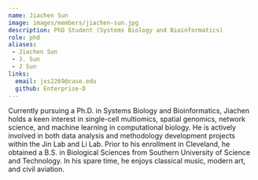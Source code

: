```yaml
---
name: Jiachen Sun
image: images/members/jiachen-sun.jpg
description: PhD Student (Systems Biology and Bioinformatics)
role: phd
aliases:
 - Jiachen Sun
 - J. Sun
 - J Sun
links:
  email: jxs2269@case.edu
  github: Enterprise-D
---
```


Currently pursuing a Ph.D. in Systems Biology and Bioinformatics, Jiachen holds a keen interest in single-cell multiomics, spatial genomics, network science, and machine learning in computational biology. He is actively involved in both data analysis and methodology development projects within the Jin Lab and Li Lab. Prior to his enrollment in Cleveland, he obtained a B.S. in Biological Sciences from Southern University of Science and Technology. In his spare time, he enjoys classical music, modern art, and civil aviation.
